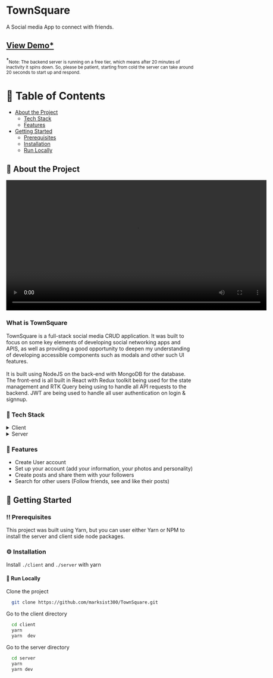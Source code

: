 # TownSquare

A Social media App to connect with friends.

<h2>
    <a href="https://townsquareapp.netlify.app">View Demo*</a>
  </h2>
  *<sub>Note: The backend server is running on a free tier, which means after 20 minutes of inactivity it spins down. So, please be patient, starting from cold the server can take around 20 seconds to start up and respond.</sub>
</div>

<br />

<!-- Table of Contents -->

# :notebook_with_decorative_cover: Table of Contents

- [About the Project](#star2-about-the-project)
  - [Tech Stack](#space_invader-tech-stack)
  - [Features](#dart-features)
- [Getting Started](#toolbox-getting-started)
  - [Prerequisites](#bangbang-prerequisites)
  - [Installation](#gear-installation)
  - [Run Locally](#running-run-locally)

<!-- About the Project -->

## :star2: About the Project

<video align="center" width="700" alt="Video demo of TownSquare app"  src="https://user-images.githubusercontent.com/88390425/229295975-526e58b8-50c2-476a-935b-67958b0e1376.mov"> 
</video>

### What is TownSquare

TownSquare is a full-stack social media CRUD application. It was built to focus on some key elements of developing social networking apps and APIS, as well as providing a good opportunity to deepen my understanding of developing accessible components such as modals and other such UI features.
<br/>
<br/>
It is built using NodeJS on the back-end with MongoDB for the database. The front-end is all built in React with Redux toolkit being used for the state management and RTK Query being using to handle all API requests to the backend. JWT are being used to handle all user authentication on login & signnup.

<!-- TechStack -->

### :space_invader: Tech Stack

<details>
  <summary>Client</summary>
  <ul>
    <li><a href="https://reactjs.org/">React.js</a></li>
    <li><a href="https://www.typescriptlang.org/">TypeScript</a></li>
    <li><a href="https://redux-toolkit.js.org/">Redux Toolkit & RTK Query</a></li>
    <li><a href="https://reactrouter.com/en/main">React Router</a></li>
  </ul>
</details>

<details>
  <summary>Server</summary>
  <ul>
    <li><a href="https://nodejs.org/en">Node JS</a></li>
    <li><a href="https://expressjs.com/">Express.js</a></li>
    <li><a href="https://www.mongodb.com/">MongoDB</a></li>
  </ul>
</details>

<!-- Features -->

### :dart: Features

- Create User account
- Set up your account (add your information, your photos and personality)
- Create posts and share them with your followers
- Search for other users (Follow friends, see and like their posts)

<!-- Getting Started -->

## :toolbox: Getting Started

<!-- Prerequisites -->

### :bangbang: Prerequisites

This project was built using Yarn, but you can user either Yarn or NPM to install the server and client side node packages.

<!-- Installation -->

### :gear: Installation

Install `./client` and `./server` with yarn

<!-- Run Locally -->

#### :running: Run Locally

Clone the project

```bash
  git clone https://github.com/marksist300/TownSquare.git
```

Go to the client directory

```bash
  cd client
  yarn
  yarn  dev
```

Go to the server directory

```bash
  cd server
  yarn
  yarn dev
```
